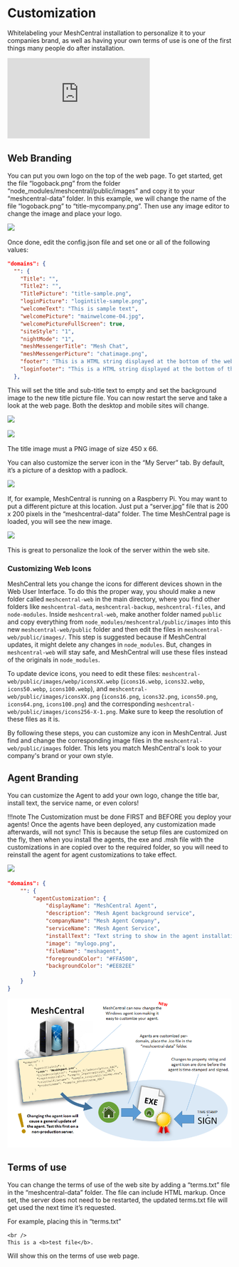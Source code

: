 # Customization

Whitelabeling your MeshCentral installation to personalize it to your companies brand, as well as having your own terms of use is one of the first things many people do after installation.

<div class="video-wrapper">
  <iframe width="320" height="180" src="https://www.youtube.com/embed/xUZ1w9RSKpQ" frameborder="0" allowfullscreen></iframe>
</div>

## Web Branding

You can put you own logo on the top of the web page. To get started, get the file “logoback.png” from the folder “node_modules/meshcentral/public/images” and copy it to your “meshcentral-data” folder. In this example, we will change the name of the file “logoback.png” to “title-mycompany.png”. Then use any image editor to change the image and place your logo.

![](images/2022-05-19-00-38-51.png)

Once done, edit the config.json file and set one or all of the following values:

```json
"domains": {
  "": {
    "Title": "",
    "Title2": "",
    "TitlePicture": "title-sample.png",
    "loginPicture": "logintitle-sample.png",
    "welcomeText": "This is sample text",
    "welcomePicture": "mainwelcome-04.jpg",
    "welcomePictureFullScreen": true,
    "siteStyle": "1",
    "nightMode": "1",
    "meshMessengerTitle": "Mesh Chat",
    "meshMessengerPicture": "chatimage.png",
    "footer": "This is a HTML string displayed at the bottom of the web page when a user is logged in.",
    "loginfooter": "This is a HTML string displayed at the bottom of the web page when a user is not logged in."
  },
```

This will set the title and sub-title text to empty and set the background image to the new title picture file. You can now restart the serve and take a look at the web page. Both the desktop and mobile sites will change.

![](images/2022-05-19-00-39-35.png)

![](images/2022-05-19-00-39-42.png)

The title image must a PNG image of size 450 x 66.

You can also customize the server icon in the “My Server” tab. By default, it’s a picture of a desktop with a padlock.

![](images/2022-05-19-00-40-00.png)

If, for example, MeshCentral is running on a Raspberry Pi. You may want to put a different picture at this location. Just put a “server.jpg” file that is 200 x 200 pixels in the “meshcentral-data” folder. The time MeshCentral page is loaded, you will see the new image.

![](images/2022-05-19-00-40-13.png)

This is great to personalize the look of the server within the web site.

### Customizing Web Icons
MeshCentral lets you change the icons for different devices shown in the Web User Interface. To do this the proper way, you should make a new folder called `meshcentral-web` in the main directory, where you find other folders like `meshcentral-data`, `meshcentral-backup`, `meshcentral-files`, and `node-modules`. Inside `meshcentral-web`, make another folder named `public` and copy everything from `node_modules/meshcentral/public/images` into this new `meshcentral-web/public` folder and then edit the files in `meshcentral-web/public/images/`. This step is suggested because if MeshCentral updates, it might delete any changes in `node_modules`. But, changes in `meshcentral-web` will stay safe, and MeshCentral will use these files instead of the originals in `node_modules`.

To update device icons, you need to edit these files: `meshcentral-web/public/images/webp/iconsXX.webp` (`icons16.webp`, `icons32.webp`, `icons50.webp`, `icons100.webp`), and `meshcentral-web/public/images/iconsXX.png` (`icons16.png`, `icons32.png`, `icons50.png`, `icons64.png`, `icons100.png`) and the corresponding `meshcentral-web/public/images/icons256-X-1.png`. Make sure to keep the resolution of these files as it is. 

By following these steps, you can customize any icon in MeshCentral. Just find and change the corresponding image files in the `meshcentral-web/public/images` folder. This lets you match MeshCentral's look to your company's brand or your own style. 

## Agent Branding

You can customize the Agent to add your own logo, change the title bar, install text, the service name, or even colors!

!!!note
	The Customization must be done FIRST and BEFORE you deploy your agents! Once the agents have been deployed, any customization made afterwards, will not sync! This is because the setup files are customized on the fly, then when you install the agents, the exe and .msh file with the customizations in are copied over to the required folder, so you will need to reinstall the agent for agent customizations to take effect.

![](images/2022-08-24-06-42-40.png)

```json
"domains": {
	"": {
		"agentCustomization": {
			"displayName": "MeshCentral Agent",
			"description": "Mesh Agent background service",
			"companyName": "Mesh Agent Company",
			"serviceName": "Mesh Agent Service",
			"installText": "Text string to show in the agent installation dialog box",
			"image": "mylogo.png",
			"fileName": "meshagent",
			"foregroundColor": "#FFA500",
			"backgroundColor": "#EE82EE"
		}
	}
}
```

![agent icon](images/agentico.png)

## Terms of use

You can change the terms of use of the web site by adding a “terms.txt” file in the “meshcentral-data” folder. The file can include HTML markup. Once set, the server does not need to be restarted, the updated terms.txt file will get used the next time it’s requested.

For example, placing this in “terms.txt”

```
<br />
This is a <b>test file</b>.
```

Will show this on the terms of use web page.
